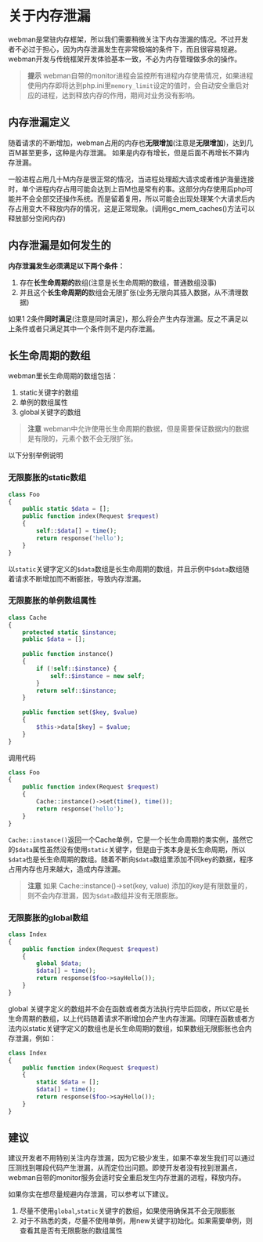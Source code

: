 # 关于内存泄漏
webman是常驻内存框架，所以我们需要稍微关注下内存泄漏的情况。不过开发者不必过于担心，因为内存泄漏发生在非常极端的条件下，而且很容易规避。webman开发与传统框架开发体验基本一致，不必为内存管理做多余的操作。

> **提示**
> webman自带的monitor进程会监控所有进程内存使用情况，如果进程使用内存即将达到php.ini里`memory_limit`设定的值时，会自动安全重启对应的进程，达到释放内存的作用，期间对业务没有影响。

## 内存泄漏定义
随着请求的不断增加，webman占用的内存也**无限增加**(注意是**无限增加**)，达到几百M甚至更多，这种是内存泄漏。
如果是内存有增长，但是后面不再增长不算内存泄漏。

一般进程占用几十M内存是很正常的情况，当进程处理超大请求或者维护海量连接时，单个进程内存占用可能会达到上百M也是常有的事。这部分内存使用后php可能并不会全部交还操作系统。而是留着复用，所以可能会出现处理某个大请求后内存占用变大不释放内存的情况，这是正常现象。(调用gc_mem_caches()方法可以释放部分空闲内存)


## 内存泄漏是如何发生的
**内存泄漏发生必须满足以下两个条件：**
1. 存在**长生命周期的**数组(注意是长生命周期的数组，普通数组没事)
2. 并且这个**长生命周期的**数组会无限扩张(业务无限向其插入数据，从不清理数据)

如果1 2条件**同时满足**(注意是同时满足)，那么将会产生内存泄漏。反之不满足以上条件或者只满足其中一个条件则不是内存泄漏。


## 长生命周期的数组

webman里长生命周期的数组包括：
1. static关键字的数组
2. 单例的数组属性
3. global关键字的数组


> **注意**
> webman中允许使用长生命周期的数据，但是需要保证数据内的数据是有限的，元素个数不会无限扩张。


以下分别举例说明

### 无限膨胀的static数组
```php
class Foo
{
    public static $data = [];
    public function index(Request $request)
    {
        self::$data[] = time();
        return response('hello');
    }
}
```

以`static`关键字定义的`$data`数组是长生命周期的数组，并且示例中`$data`数组随着请求不断增加而不断膨胀，导致内存泄漏。

### 无限膨胀的单例数组属性
```php
class Cache
{
    protected static $instance;
    public $data = [];
    
    public function instance()
    {
        if (!self::$instance) {
            self::$instance = new self;
        }
        return self::$instance;
    }
    
    public function set($key, $value)
    {
        $this->data[$key] = $value;
    }
}
```

调用代码
```php
class Foo
{
    public function index(Request $request)
    {
        Cache::instance()->set(time(), time());
        return response('hello');
    }
}
```

`Cache::instance()`返回一个Cache单例，它是一个长生命周期的类实例，虽然它的`$data`属性虽然没有使用`static`关键字，但是由于类本身是长生命周期，所以`$data`也是长生命周期的数组。随着不断向`$data`数组里添加不同key的数据，程序占用内存也月来越大，造成内存泄漏。

> **注意**
> 如果 Cache::instance()->set(key, value) 添加的key是有限数量的，则不会内存泄漏，因为`$data`数组并没有无限膨胀。

### 无限膨胀的global数组
```php
class Index
{
    public function index(Request $request)
    {
        global $data;
        $data[] = time();
        return response($foo->sayHello());
    }
}
```
global 关键字定义的数组并不会在函数或者类方法执行完毕后回收，所以它是长生命周期的数组，以上代码随着请求不断增加会产生内存泄漏。同理在函数或者方法内以static关键字定义的数组也是长生命周期的数组，如果数组无限膨胀也会内存泄漏，例如：
```php
class Index
{
    public function index(Request $request)
    {
        static $data = [];
        $data[] = time();
        return response($foo->sayHello());
    }
}
```

## 建议
建议开发者不用特别关注内存泄漏，因为它极少发生，如果不幸发生我们可以通过压测找到哪段代码产生泄漏，从而定位出问题。即使开发者没有找到泄漏点，webman自带的monitor服务会适时安全重启发生内存泄漏的进程，释放内存。

如果你实在想尽量规避内存泄漏，可以参考以下建议。
1. 尽量不使用`global`,`static`关键字的数组，如果使用确保其不会无限膨胀
2. 对于不熟悉的类，尽量不使用单例，用new关键字初始化。如果需要单例，则查看其是否有无限膨胀的数组属性
